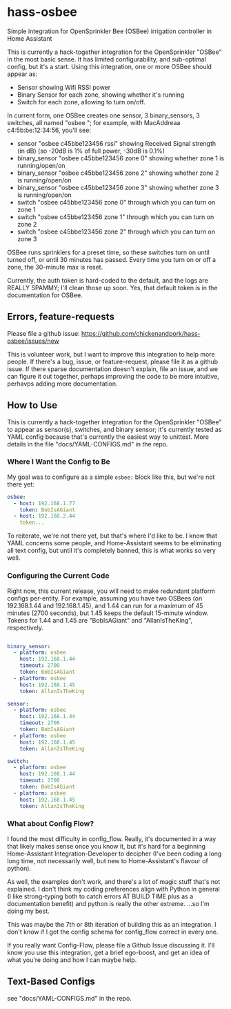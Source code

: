# hass-osbee

Simple integration for OpenSprinkler Bee (OSBee) irrigation controller in Home Assistant

This is currently a hack-together integration for the OpenSprinkler "OSBee" in the most basic sense.
It has limited configurability, and sub-optimal config, but it's a start.  Using this integration,
one or more OSBee should appear as:
 - Sensor showing Wifi RSSI power
 - Binary Sensor for each zone, showing whether it's running
 - Switch for each zone, allowing to turn on/off.

In current form, one OSBee creates one sensor, 3 binary_sensors, 3 switches, all named
"osbee <MacAddress> <thing>"; for example, with MacAddreaa c4:5b:be:12:34:56, you'll see:
 - sensor "osbee c45bbe123456 rssi" showing Received Signal strength (in dB) (so -20dB is 1% of full power, -30dB is 0.1%)
 - binary_sensor "osbee c45bbe123456 zone 0" showing whether zone 1 is running/open/on
 - binary_sensor "osbee c45bbe123456 zone 2" showing whether zone 2 is running/open/on
 - binary_sensor "osbee c45bbe123456 zone 3" showing whether zone 3 is running/open/on
 - switch "osbee c45bbe123456 zone 0" through which you can turn on zone 1
 - switch "osbee c45bbe123456 zone 1" through which you can turn on zone 2
 - switch "osbee c45bbe123456 zone 2" through which you can turn on zone 3

OSBee runs sprinklers for a preset time, so these switches turn on until turned off, or until 30
minutes has passed.  Every time you turn on or off a zone, the 30-minute max is reset.

Currently, the auth token is hard-coded to the default, and the logs are REALLY SPAMMY; I'll clean
those up soon.  Yes, that default token is in the documentation for OSBee.


## Errors, feature-requests

Please file a github issue: https://github.com/chickenandpork/hass-osbee/issues/new

This is volunteer work, but I want to improve this integration to help more people.  If there's a
bug, issue, or feature-request, please file it as a github issue.  If there sparse documentation
doesn't explain, file an issue, and we can figure it out together, perhaps improving the code to be
more intuitive, perhavps adding more documentation.


## How to Use

This is currently a hack-together integration for the OpenSprinkler "OSBee" to appear as sensor(s),
switches, and binary sensor; it's currently tested as YAML config because that's currently the
easiest way to unittest.  More details in the file "docs/YAML-CONFIGS.md" in the repo.

### Where I Want the Config to Be

My goal was to configure as a simple `osbee:` block like this, but we're not there yet:

```yaml
osbee:
  - host: 192.168.1.77
    token: BobIsAGiant
  - host: 192.168.2.44
    token...

```

To reiterate, we're not there yet, but that's where I'd like to be.  I know that YAML concerns some
people, and Home-Assistant seems to be eliminating all text config, but until it's completely
banned, this is what works so very well.


### Configuring the Current Code

Right now, this current release, you will need to make redundant platform configs per-entity.  For
example, assuming you have two OSBees (on 192.168.1.44 and 192.168.1.45), and 1.44 can run for a
maximum of 45 minutes (2700 seconds), but 1.45 keeps the default 15-minute window.  Tokens for 1.44
and 1.45 are "BobIsAGiant" and "AllanIsTheKing", respectively.

```yaml

binary_sensor:
  - platform: osbee
    host: 192.168.1.44
    timeout: 2700
    token: BobIsAGiant
  - platform: osbee
    host: 192.168.1.45
    token: AllanIsTheKing

sensor:
  - platform: osbee
    host: 192.168.1.44
    timeout: 2700
    token: BobIsAGiant
  - platform: osbee
    host: 192.168.1.45
    token: AllanIsTheKing

switch:
  - platform: osbee
    host: 192.168.1.44
    timeout: 2700
    token: BobIsAGiant
  - platform: osbee
    host: 192.168.1.45
    token: AllanIsTheKing
```


### What about Config Flow?

I found the most difficulty in config_flow.  Really, it's documented in a way that likely makes
sense once you know it, but it's hard for a beginning Home-Assistant Integration-Developer to
decipher (I've been coding a long long time, not necessarily well, but new to Home-Assistant's
flavour of python).

As well, the examples don't work, and there's a lot of magic stuff that's not explained.  I don't
think my coding preferences align with Python in general (I like strong-typing both to catch errors
AT BUILD TIME plus as a documentation benefit) and python is really the other extreme.  ...so I'm
doing my best.

This was maybe the 7th or 8th iteration of building this as an integration.  I don't know if I got
the config schema for config_flow correct in every one.

If you really want Config-Flow, please file a Github Issue discussing it.  I'll know you use this
integration, get a brief ego-boost, and get an idea of what you're doing and how I can maybe help.


## Text-Based Configs

see "docs/YAML-CONFIGS.md" in the repo.
